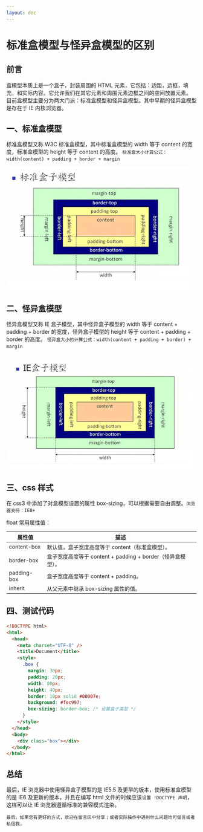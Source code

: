 ```yaml
---
layout: doc
---
```


# 标准盒模型与怪异盒模型的区别

## 前言

盒模型本质上是一个盒子，封装周围的 HTML 元素，它包括：边距，边框，填充，和实际内容。它允许我们在其它元素和周围元素边框之间的空间放置元素。
目前盒模型主要分为两大门派：标准盒模型和怪异盒模型。其中早期的怪异盒模型是存在于 IE 内核浏览器。

## 一、标准盒模型

标准盒模型又称 W3C 标准盒模型，其中标准盒模型的 width 等于 content 的宽度，标准盒模型的 height 等于 content 的高度。
`标准盒大小计算公式：width(content) + padding + border + margin`

![在这里插入图片描述](/images/blog/css/20201224112703410.png)

## 二、怪异盒模型

怪异盒模型又称 IE 盒子模型，其中怪异盒子模型的 width 等于 content + padding + border 的宽度，怪异盒子模型的 height 等于 content + padding + border 的高度。
`怪异盒大小的计算公式：width(content + padding + border) + margin`

![在这里插入图片描述](/images/blog/css/20201224113002950.png)

## 三、css 样式

在 css3 中添加了对盒模型设置的属性 box-sizing，可以根据需要自由调整。`浏览器支持：IE8+`

float 常用属性值：

| 属性值      | 描述                                                        |
| ----------- | ----------------------------------------------------------- |
| content-box | 默认值，盒子宽度高度等于 content（标准盒模型）。            |
| border-box  | 盒子宽度高度等于 content + padding + border（怪异盒模型）。 |
| padding-box | 盒子宽度高度等于 content + padding。                        |
| inherit     | 从父元素中继承 box-sizing 属性的值。                        |

## 四、测试代码

```html
<!DOCTYPE html>
<html>
  <head>
    <meta charset="UTF-8" />
    <title>Document</title>
    <style>
      .box {
        margin: 30px;
        padding: 20px;
        width: 80px;
        height: 40px;
        border: 10px solid #00007e;
        background: #fec997;
        box-sizing: border-box; /* 设置盒子类型 */
      }
    </style>
  </head>
  <body>
    <div class="box"></div>
  </body>
</html>
```

## 总结

最后，IE 浏览器中使用怪异盒子模型的是 IE5.5 及更早的版本，使用标准盒模型的是 IE6 及更新的版本，并且在编写 html 文件的时候应该`设置 !DOCTYPE 声明`，这样可以让 IE 浏览器遵循标准的兼容模式渲染。

`最后，如果您有更好的方式，欢迎在留言区中分享；或者实际操作中遇到什么问题均可留言或者私信我，`
